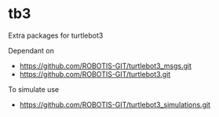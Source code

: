 # tb3
Extra packages for turtlebot3


Dependant on
- https://github.com/ROBOTIS-GIT/turtlebot3_msgs.git
- https://github.com/ROBOTIS-GIT/turtlebot3.git

To simulate use
- https://github.com/ROBOTIS-GIT/turtlebot3_simulations.git
